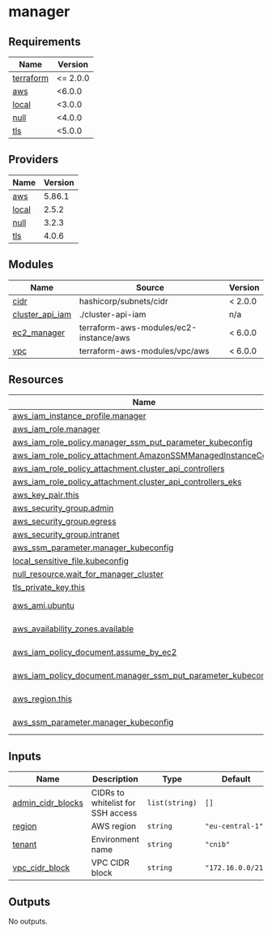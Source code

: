 # manager

<!-- BEGIN_TF_DOCS -->
## Requirements

| Name | Version |
|------|---------|
| <a name="requirement_terraform"></a> [terraform](#requirement\_terraform) | <= 2.0.0 |
| <a name="requirement_aws"></a> [aws](#requirement\_aws) | <6.0.0 |
| <a name="requirement_local"></a> [local](#requirement\_local) | <3.0.0 |
| <a name="requirement_null"></a> [null](#requirement\_null) | <4.0.0 |
| <a name="requirement_tls"></a> [tls](#requirement\_tls) | <5.0.0 |

## Providers

| Name | Version |
|------|---------|
| <a name="provider_aws"></a> [aws](#provider\_aws) | 5.86.1 |
| <a name="provider_local"></a> [local](#provider\_local) | 2.5.2 |
| <a name="provider_null"></a> [null](#provider\_null) | 3.2.3 |
| <a name="provider_tls"></a> [tls](#provider\_tls) | 4.0.6 |

## Modules

| Name | Source | Version |
|------|--------|---------|
| <a name="module_cidr"></a> [cidr](#module\_cidr) | hashicorp/subnets/cidr | < 2.0.0 |
| <a name="module_cluster_api_iam"></a> [cluster\_api\_iam](#module\_cluster\_api\_iam) | ./cluster-api-iam | n/a |
| <a name="module_ec2_manager"></a> [ec2\_manager](#module\_ec2\_manager) | terraform-aws-modules/ec2-instance/aws | < 6.0.0 |
| <a name="module_vpc"></a> [vpc](#module\_vpc) | terraform-aws-modules/vpc/aws | < 6.0.0 |

## Resources

| Name | Type |
|------|------|
| [aws_iam_instance_profile.manager](https://registry.terraform.io/providers/hashicorp/aws/latest/docs/resources/iam_instance_profile) | resource |
| [aws_iam_role.manager](https://registry.terraform.io/providers/hashicorp/aws/latest/docs/resources/iam_role) | resource |
| [aws_iam_role_policy.manager_ssm_put_parameter_kubeconfig](https://registry.terraform.io/providers/hashicorp/aws/latest/docs/resources/iam_role_policy) | resource |
| [aws_iam_role_policy_attachment.AmazonSSMManagedInstanceCore](https://registry.terraform.io/providers/hashicorp/aws/latest/docs/resources/iam_role_policy_attachment) | resource |
| [aws_iam_role_policy_attachment.cluster_api_controllers](https://registry.terraform.io/providers/hashicorp/aws/latest/docs/resources/iam_role_policy_attachment) | resource |
| [aws_iam_role_policy_attachment.cluster_api_controllers_eks](https://registry.terraform.io/providers/hashicorp/aws/latest/docs/resources/iam_role_policy_attachment) | resource |
| [aws_key_pair.this](https://registry.terraform.io/providers/hashicorp/aws/latest/docs/resources/key_pair) | resource |
| [aws_security_group.admin](https://registry.terraform.io/providers/hashicorp/aws/latest/docs/resources/security_group) | resource |
| [aws_security_group.egress](https://registry.terraform.io/providers/hashicorp/aws/latest/docs/resources/security_group) | resource |
| [aws_security_group.intranet](https://registry.terraform.io/providers/hashicorp/aws/latest/docs/resources/security_group) | resource |
| [aws_ssm_parameter.manager_kubeconfig](https://registry.terraform.io/providers/hashicorp/aws/latest/docs/resources/ssm_parameter) | resource |
| [local_sensitive_file.kubeconfig](https://registry.terraform.io/providers/hashicorp/local/latest/docs/resources/sensitive_file) | resource |
| [null_resource.wait_for_manager_cluster](https://registry.terraform.io/providers/hashicorp/null/latest/docs/resources/resource) | resource |
| [tls_private_key.this](https://registry.terraform.io/providers/hashicorp/tls/latest/docs/resources/private_key) | resource |
| [aws_ami.ubuntu](https://registry.terraform.io/providers/hashicorp/aws/latest/docs/data-sources/ami) | data source |
| [aws_availability_zones.available](https://registry.terraform.io/providers/hashicorp/aws/latest/docs/data-sources/availability_zones) | data source |
| [aws_iam_policy_document.assume_by_ec2](https://registry.terraform.io/providers/hashicorp/aws/latest/docs/data-sources/iam_policy_document) | data source |
| [aws_iam_policy_document.manager_ssm_put_parameter_kubeconfig](https://registry.terraform.io/providers/hashicorp/aws/latest/docs/data-sources/iam_policy_document) | data source |
| [aws_region.this](https://registry.terraform.io/providers/hashicorp/aws/latest/docs/data-sources/region) | data source |
| [aws_ssm_parameter.manager_kubeconfig](https://registry.terraform.io/providers/hashicorp/aws/latest/docs/data-sources/ssm_parameter) | data source |

## Inputs

| Name | Description | Type | Default | Required |
|------|-------------|------|---------|:--------:|
| <a name="input_admin_cidr_blocks"></a> [admin\_cidr\_blocks](#input\_admin\_cidr\_blocks) | CIDRs to whitelist for SSH access | `list(string)` | `[]` | no |
| <a name="input_region"></a> [region](#input\_region) | AWS region | `string` | `"eu-central-1"` | no |
| <a name="input_tenant"></a> [tenant](#input\_tenant) | Environment name | `string` | `"cnib"` | no |
| <a name="input_vpc_cidr_block"></a> [vpc\_cidr\_block](#input\_vpc\_cidr\_block) | VPC CIDR block | `string` | `"172.16.0.0/21"` | no |

## Outputs

No outputs.
<!-- END_TF_DOCS -->
